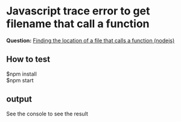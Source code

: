 # Javascript trace error to get filename that call a function
**Question:** [Finding the location of a file that calls a function (nodejs)](http://stackoverflow.com/questions/30336847/finding-the-location-of-a-file-that-calls-a-function-nodejs/)

## How to test
$npm install  
$npm start

## output
See the console to see the result
